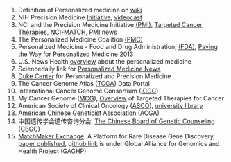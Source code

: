 1. Definition of Personalized medicine on [wiki](https://en.wikipedia.org/wiki/Personalized_medicine)
2. NIH Precision Medicine [Initiative](http://www.nih.gov/precisionmedicine), [videocast](http://videocast.nih.gov/)
3. NCI and the Precision Medicine Initiative [(PMI)](http://www.cancer.gov/research/key-initiatives/precision-medicine), [Targeted Cancer Therapies](http://www.cancer.gov/about-cancer/treatment/types/targeted-therapies/targeted-therapies-fact-sheet), [NCI-MATCH](http://www.cancer.gov/about-cancer/treatment/clinical-trials/nci-supported/nci-match), [PMI news](http://www.cancer.gov/news-events/cancer-currents-blog/2015/precision-medicine-initiative-2016)
4. The Personalized Medicine Coalition [(PMC)](http://personalizedmedicinecoalition.org/Education/Overview)
5. Personalized Medicine - Food and Drug Administration, [(FDA)](http://www.fda.gov/scienceresearch/specialtopics/personalizedmedicine/default.htm), [Paving the Way](http://www.fda.gov/downloads/scienceresearch/specialtopics/personalizedmedicine/ucm372421.pdf) for Personalized Medicine 2013
6. U.S. News Health [overview](http://health.usnews.com/health-conditions/cancer/personalized-medicine/overview) about the personalized medicine 
7. Sciencedaily link for [Personalized Medicine News](http://www.sciencedaily.com/news/health_medicine/personalized_medicine/)
8. [Duke Center](http://dukepersonalizedmedicine.org/) for Personalized and Precision Medicine
9. The Cancer Genome Atlas ([TCGA](https://tcga-data.nci.nih.gov/tcga/tcgaDataType.jsp)) Data Portal 
10. International Cancer Genome Consortium ([ICGC](https://dcc.icgc.org/))
11. My Cancer Genome ([MCG](http://www.mycancergenome.org/)), [Overview](http://www.mycancergenome.org/content/molecular-medicine/overview-of-targeted-therapies-for-cancer/) of Targeted Therapies for Cancer
12. American Society of Clinical Oncology ([ASCO](http://www.asco.org/)), [university library](http://meetinglibrary.asco.org/)
13. American Chinese Geneticist Association ([ACGA](http://www.360zhyx.com/home-research-index-rid-51013.shtml))
14. 中国遗传学会遗传咨询分会, [The Chinese Board of Genetic Counseling](http://www.cbgc.org.cn/profile/) ([CBGC](http://www.cbgc.org.cn/ucenter/))
15. [MatchMaker Exchange](http://www.matchmakerexchange.org/): A Platform for Rare Disease Gene Discovery, [paper published](http://onlinelibrary.wiley.com/doi/10.1002/humu.22858/full), [github link](https://github.com/ga4gh/mme-apis) is under Global Alliance for Genomics and Health Project ([GAGHP](https://github.com/MatchmakerExchange))
